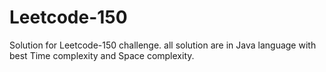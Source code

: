 # Leetcode-150
Solution for Leetcode-150 challenge. all solution are in Java language with best Time complexity and Space complexity.
